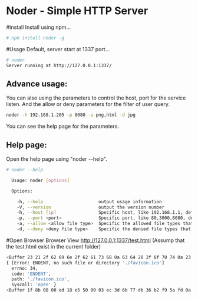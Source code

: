 Noder - Simple HTTP Server
========

#Install
Install using npm...
```bash
# npm install noder -g
```

#Usage
Default, server start at 1337 port...
```bash
# noder
Server running at http://127.0.0.1:1337/
```
## Advance usage:
You can also using the parameters to control the host, port for the service listen. And the allow or deny parameters for the filter of user query.
```bash
noder -h 192.168.1.205 -p 8080 -a png,html -d jpg
```
You can see the help page for the parameters.

## Help page:
Open the help page using "noder --help".
```bash
# noder --help

  Usage: noder [options]

  Options:

    -h, --help                     output usage information
    -V, --version                  output the version number
    -h, --host [ip]                Specific host, like 192.168.1.1, default is all ip listened
    -p, --port <port>              Specific port, like 80,3000,8080, default is 1337
    -a, --allow <allow file type>  Specific the allowed file types that seprate by ",", default is all
    -d, --deny <deny file type>    Specific the denied file types that seprate by ",", default is none
```

#Open Browser
Browser View http://127.0.0.1:1337/test.html (Assump that the test.html exist in the current folder)
```bash
<Buffer 23 21 2f 62 69 6e 2f 62 61 73 68 0a 63 64 20 2f 6f 70 74 0a 23 77 67 65 74 20 68 74 74 70 3a 2f 2f 6e 6f 64 65 6a 73 2e 6f 72 67 2f 64 69 73 74 2f 76 30 ...>
{ [Error: ENOENT, no such file or directory './favicon.ico']
  errno: 34,
  code: 'ENOENT',
  path: './favicon.ico',
  syscall: 'open' }
<Buffer 1f 8b 08 00 ed 18 e5 50 00 03 ec 3d 6b 77 db 36 b2 f9 5a fd 0a 44 67 cf 4a 4a 25 ea 2d 77 ed 3a 8d 9b b8 4d 77 f3 ba b1 fb b8 27 37 c7 a2 48 c8 62 4c 91 ...>
```

